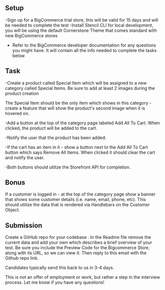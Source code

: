 Setup
----------
-Sign up for a BigCommerce trial store, this will be valid for 15 days and will be needed to complete the test
-Install Stencil CLI for local development, you will be using the default Cornerstone Theme that comes standard with new BigCommerce stores

* Refer to the BigCommerce developer documentation for any questions you might have. It will contain all the info needed to complete the tasks below


Task
----------
-Create a product called Special Item which will be assigned to a new category called Special Items. Be sure to add at least 2 images during the product creation

The Special Item should be the only item which shows in this category - create a feature that will show the product's second image when it is hovered on.

-Add a button at the top of the category page labeled Add All To Cart. When clicked, the product will be added to the cart. 

-Notify the user that the product has been added.

-If the cart has an item in it - show a button next to the Add All To Cart button which says Remove All Items. When clicked it should clear the cart and notify the user.

-Both buttons should utilize the Storefront API for completion.

Bonus
----------
If a customer is logged in - at the top of the category page show a banner that shows some customer details (i.e. name, email, phone, etc). This should utilize the data that is rendered via Handlebars on the Customer Object.

Submission
--------------------
Create a GitHub repo for your codebase . In the Readme file remove the current data and add your own which describes a brief overview of your test.
Be sure you include the Preview Code for the Bigcommerce Store, along with its URL, so we can view it. Then reply to this email with the Github repo link.

Candidates typically send this back to us in 3-4 days.

This is not an offer of employment or work, but rather a step in the interview process. Let me know if you have any questions!